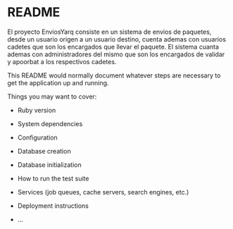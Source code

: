 # README

El proyecto EnviosYarq consiste en un sistema de envios de paquetes, desde un usuario origen a un usuario destino, cuenta 
ademas con usuarios cadetes que son los encargados que llevar el paquete.
El sistema cuanta ademas con administradores del mismo que son los encargados de validar y apoorbat a los respectivos 
cadetes.

This README would normally document whatever steps are necessary to get the
application up and running.

Things you may want to cover:

* Ruby version

* System dependencies

* Configuration

* Database creation

* Database initialization

* How to run the test suite

* Services (job queues, cache servers, search engines, etc.)

* Deployment instructions

* ...
